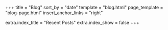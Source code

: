 +++
title = "Blog"
sort_by = "date"
template = "blog.html"
page_template = "blog-page.html"
insert_anchor_links = "right"

extra.index_title = "Recent Posts"
extra.index_show = false
+++
